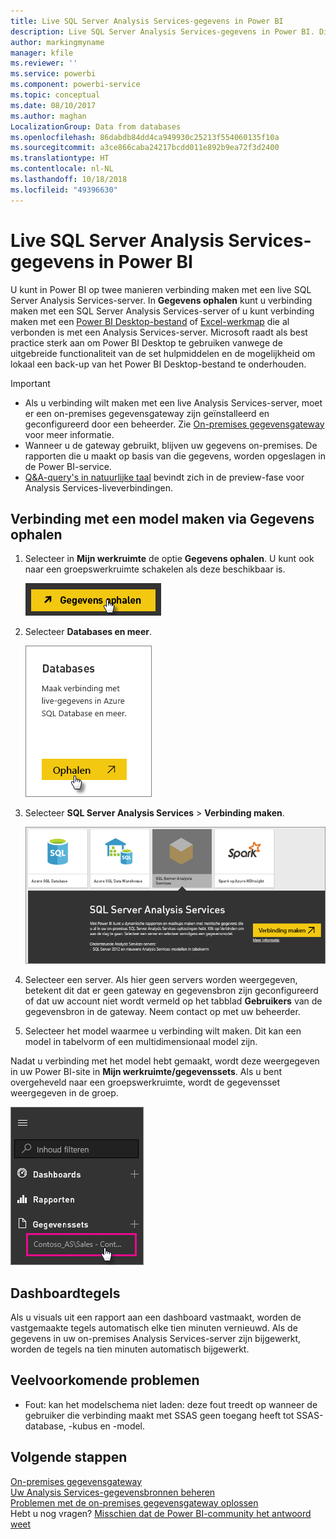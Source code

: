 ```yaml
---
title: Live SQL Server Analysis Services-gegevens in Power BI
description: Live SQL Server Analysis Services-gegevens in Power BI. Dit wordt gedaan via een gegevensbron die is geconfigureerd voor een bedrijfsgateway.
author: markingmyname
manager: kfile
ms.reviewer: ''
ms.service: powerbi
ms.component: powerbi-service
ms.topic: conceptual
ms.date: 08/10/2017
ms.author: maghan
LocalizationGroup: Data from databases
ms.openlocfilehash: 86dabdb84dd4ca949930c25213f554060135f10a
ms.sourcegitcommit: a3ce866caba24217bcdd011e892b9ea72f3d2400
ms.translationtype: HT
ms.contentlocale: nl-NL
ms.lasthandoff: 10/18/2018
ms.locfileid: "49396630"
---
```

# <a name="sql-server-analysis-services-live-data-in-power-bi"></a>Live SQL Server Analysis Services-gegevens in Power BI
U kunt in Power BI op twee manieren verbinding maken met een live SQL Server Analysis Services-server. In **Gegevens ophalen** kunt u verbinding maken met een SQL Server Analysis Services-server of u kunt verbinding maken met een [Power BI Desktop-bestand](service-desktop-files.md) of [Excel-werkmap](service-excel-workbook-files.md) die al verbonden is met een Analysis Services-server. Microsoft raadt als best practice sterk aan om Power BI Desktop te gebruiken vanwege de uitgebreide functionaliteit van de set hulpmiddelen en de mogelijkheid om lokaal een back-up van het Power BI Desktop-bestand te onderhouden.

 >[!IMPORTANT]
 >* Als u verbinding wilt maken met een live Analysis Services-server, moet er een on-premises gegevensgateway zijn geïnstalleerd en geconfigureerd door een beheerder. Zie [On-premises gegevensgateway](service-gateway-onprem.md) voor meer informatie.
 >* Wanneer u de gateway gebruikt, blijven uw gegevens on-premises.  De rapporten die u maakt op basis van die gegevens, worden opgeslagen in de Power BI-service. 
 >* [Q&A-query's in natuurlijke taal](service-q-and-a-direct-query.md) bevindt zich in de preview-fase voor Analysis Services-liveverbindingen.

## <a name="to-connect-to-a-model-from-get-data"></a>Verbinding met een model maken via Gegevens ophalen
1. Selecteer in **Mijn werkruimte** de optie **Gegevens ophalen**. U kunt ook naar een groepswerkruimte schakelen als deze beschikbaar is.
   
   ![](media/sql-server-analysis-services-tabular-data/connecttoas_getdatabutton.png)
2. Selecteer **Databases en meer**.
   
   ![](media/sql-server-analysis-services-tabular-data/connecttoas_getdata_1.png)
3. Selecteer **SQL Server Analysis Services** > **Verbinding maken**. 
   
   ![](media/sql-server-analysis-services-tabular-data/connecttoas_getdata_2.png)
4. Selecteer een server. Als hier geen servers worden weergegeven, betekent dit dat er geen gateway en gegevensbron zijn geconfigureerd of dat uw account niet wordt vermeld op het tabblad **Gebruikers** van de gegevensbron in de gateway. Neem contact op met uw beheerder.
5. Selecteer het model waarmee u verbinding wilt maken. Dit kan een model in tabelvorm of een multidimensionaal model zijn.

Nadat u verbinding met het model hebt gemaakt, wordt deze weergegeven in uw Power BI-site in **Mijn werkruimte/gegevenssets**. Als u bent overgeheveld naar een groepswerkruimte, wordt de gegevensset weergegeven in de groep.

![](media/sql-server-analysis-services-tabular-data/connecttoas_dataset_5.png)

## <a name="dashboard-tiles"></a>Dashboardtegels
Als u visuals uit een rapport aan een dashboard vastmaakt, worden de vastgemaakte tegels automatisch elke tien minuten vernieuwd. Als de gegevens in uw on-premises Analysis Services-server zijn bijgewerkt, worden de tegels na tien minuten automatisch bijgewerkt.

## <a name="common-issues"></a>Veelvoorkomende problemen

* Fout: kan het modelschema niet laden: deze fout treedt op wanneer de gebruiker die verbinding maakt met SSAS geen toegang heeft tot SSAS-database, -kubus en -model.

## <a name="next-steps"></a>Volgende stappen
[On-premises gegevensgateway](service-gateway-onprem.md)  
[Uw Analysis Services-gegevensbronnen beheren](service-gateway-enterprise-manage-ssas.md)  
[Problemen met de on-premises gegevensgateway oplossen](service-gateway-onprem-tshoot.md)  
Hebt u nog vragen? [Misschien dat de Power BI-community het antwoord weet](http://community.powerbi.com/)